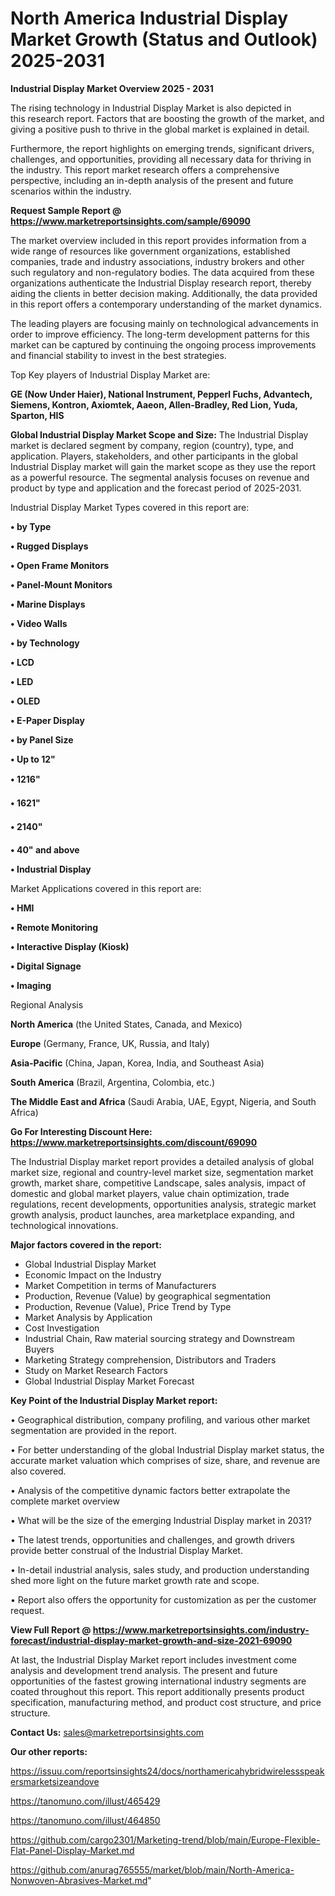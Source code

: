 # North America Industrial Display Market Growth (Status and Outlook) 2025-2031

<Strong> Industrial Display Market Overview 2025 - 2031</strong>

The rising technology in Industrial Display Market is also depicted in this research report. Factors that are boosting the growth of the market, and giving a positive push to thrive in the global market is explained in detail.

Furthermore, the report highlights on emerging trends, significant drivers, challenges, and opportunities, providing all necessary data for thriving in the industry. This report market research offers a comprehensive perspective, including an in-depth analysis of the present and future scenarios within the industry.

<strong>Request Sample Report @ <a href=https://www.marketreportsinsights.com/sample/69090>https://www.marketreportsinsights.com/sample/69090</a></strong>

The market overview included in this report provides information from a wide range of resources like government organizations, established companies, trade and industry associations, industry brokers and other such regulatory and non-regulatory bodies. The data acquired from these organizations authenticate the Industrial Display research report, thereby aiding the clients in better decision making. Additionally, the data provided in this report offers a contemporary understanding of the market dynamics.

The leading players are focusing mainly on technological advancements in order to improve efficiency. The long-term development patterns for this market can be captured by continuing the ongoing process improvements and financial stability to invest in the best strategies.

Top Key players of Industrial Display Market are:

<strong>GE (Now Under Haier), National Instrument, Pepperl Fuchs, Advantech, Siemens, Kontron, Axiomtek, Aaeon, Allen-Bradley, Red Lion, Yuda, Sparton, HIS</strong>

<strong><b>Global Industrial Display Market Scope and Size:</b></strong>
The Industrial Display market is declared segment by company, region (country), type, and application. Players, stakeholders, and other participants in the global Industrial Display market will gain the market scope as they use the report as a powerful resource. The segmental analysis focuses on revenue and product by type and application and the forecast period of 2025-2031.

Industrial Display Market Types covered in this report are:

<strong>• by Type

• Rugged Displays

• Open Frame Monitors

• Panel-Mount Monitors

• Marine Displays

• Video Walls

• by Technology

• LCD

• LED

• OLED

• E-Paper Display

• by Panel Size

• Up to 12&#34;

• 1216&#34;

• 1621&#34;

• 2140&#34;

• 40&#34; and above

• Industrial Display</strong>

Market Applications covered in this report are:

<strong>• HMI

• Remote Monitoring

• Interactive Display (Kiosk)

• Digital Signage

• Imaging</strong> 

Regional Analysis

<strong>North America</strong> (the United States, Canada, and Mexico)

<strong>Europe</strong> (Germany, France, UK, Russia, and Italy)

<strong>Asia-Pacific</strong> (China, Japan, Korea, India, and Southeast Asia)

<strong>South America</strong> (Brazil, Argentina, Colombia, etc.)

<strong>The Middle East and Africa</strong> (Saudi Arabia, UAE, Egypt, Nigeria, and South Africa)

<strong>Go For Interesting Discount Here: <a href=https://www.marketreportsinsights.com/discount/69090>https://www.marketreportsinsights.com/discount/69090</a></strong>

The Industrial Display market report provides a detailed analysis of global market size, regional and country-level market size, segmentation market growth, market share, competitive Landscape, sales analysis, impact of domestic and global market players, value chain optimization, trade regulations, recent developments, opportunities analysis, strategic market growth analysis, product launches, area marketplace expanding, and technological innovations.

<strong><b>Major factors covered in the report:</b></strong>
<ul>
  <li>Global Industrial Display Market </li>
  <li>Economic Impact on the Industry</li>
  <li>Market Competition in terms of Manufacturers</li>
  <li>Production, Revenue (Value) by geographical segmentation</li>
  <li>Production, Revenue (Value), Price Trend by Type</li>
  <li>Market Analysis by Application</li>
  <li>Cost Investigation</li>
  <li>Industrial Chain, Raw material sourcing strategy and Downstream Buyers</li>
  <li>Marketing Strategy comprehension, Distributors and Traders</li>
  <li>Study on Market Research Factors</li>
  <li>Global Industrial Display Market Forecast</li>
</ul>

<strong><b>Key Point of the Industrial Display Market report:</b></strong>

• Geographical distribution, company profiling, and various other market segmentation are provided in the report.

• For better understanding of the global Industrial Display market status, the accurate market valuation which comprises of size, share, and revenue are also covered.

• Analysis of the competitive dynamic factors better extrapolate the complete market overview

• What will be the size of the emerging Industrial Display market in 2031?

• The latest trends, opportunities and challenges, and growth drivers provide better construal of the Industrial Display Market.

• In-detail industrial analysis, sales study, and production understanding shed more light on the future market growth rate and scope.

• Report also offers the opportunity for customization as per the customer request.

<strong><b>View Full Report @ <a href=https://www.marketreportsinsights.com/industry-forecast/industrial-display-market-growth-and-size-2021-69090>https://www.marketreportsinsights.com/industry-forecast/industrial-display-market-growth-and-size-2021-69090</a></b></strong>


At last, the Industrial Display Market report includes investment come analysis and development trend analysis. The present and future opportunities of the fastest growing international industry segments are coated throughout this report. This report additionally presents product specification, manufacturing method, and product cost structure, and price structure.

<strong>Contact Us:</strong>
sales@marketreportsinsights.com

<strong>Our other reports:</strong>

<a href=https://issuu.com/reportsinsights24/docs/northamericahybridwirelessspeakersmarketsizeandove>https://issuu.com/reportsinsights24/docs/northamericahybridwirelessspeakersmarketsizeandove</a>

<a href=https://tanomuno.com/illust/465429>https://tanomuno.com/illust/465429</a>

<a href=https://tanomuno.com/illust/464850>https://tanomuno.com/illust/464850</a>

<a href=https://github.com/cargo2301/Marketing-trend/blob/main/Europe-Flexible-Flat-Panel-Display-Market.md>https://github.com/cargo2301/Marketing-trend/blob/main/Europe-Flexible-Flat-Panel-Display-Market.md</a>

<a href=https://github.com/anurag765555/market/blob/main/North-America-Nonwoven-Abrasives-Market.md>https://github.com/anurag765555/market/blob/main/North-America-Nonwoven-Abrasives-Market.md</a>"
